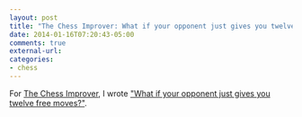 ```yaml
---
layout: post
title: "The Chess Improver: What if your opponent just gives you twelve free moves?"
date: 2014-01-16T07:20:43-05:00
comments: true
external-url: 
categories: 
- chess
---
```

For [The Chess Improver](http://chessimprover.com/), I wrote ["What if your opponent just gives you twelve free moves?"](http://chessimprover.com/what-if-your-opponent-just-gives-you-twelve-free-moves/).
